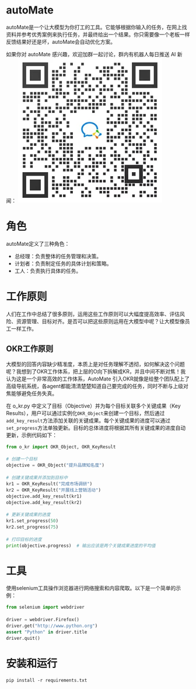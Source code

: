 # autoMate

autoMate是一个让大模型为你打工的工具。它能够根据你输入的任务，在网上找资料并参考优秀案例来执行任务，并最终给出一个结果。你只需要像一个老板一样反馈结果好还是坏，autoMate会自动优化方案。

如果你对 autoMate 感兴趣，欢迎加群一起讨论，群内有机器人每日推送 AI 新闻：
![](./source/group_code.jpg)

# 角色

autoMate定义了三种角色：

- 总经理：负责整体的任务管理和决策。
- 计划者：负责制定任务的具体计划和策略。
- 工人：负责执行具体的任务。

# 工作原则
人们在工作中总结了很多原则，运用这些工作原则可以大幅度提高效率、评估风险、资源管理、目标对齐。是否可以把这些原则运用在大模型中呢？让大模型像员工一样工作。

## OKR工作原则

大模型的回答内容缺少精准度，本质上是对任务理解不透彻，如何解决这个问题呢？我想到了OKR工作体系，把上层的O向下拆解成KR，并且中间不断对焦！我认为这是一个非常高效的工作体系，AutoMate 引入OKR就像是给整个团队配上了高级导航系统，各agent都能清清楚楚知道自己要完成的任务，同时不断与上级对焦能够避免任务失真。

在 o_kr.py 中定义了目标（Objective）并为每个目标关联多个关键成果（Key Results），用户可以通过实例化`OKR_Object`来创建一个目标，然后通过`add_key_result`方法添加关联的关键成果。每个关键成果的进度可以通过`set_progress`方法单独更新。目标的总体进度将根据其所有关键成果的进度自动更新，示例代码如下：

```python
from o_kr import OKR_Object, OKR_KeyResult

# 创建一个目标
objective = OKR_Object("提升品牌知名度")

# 创建关键成果并添加到目标中
kr1 = OKR_KeyResult("完成市场调研")
kr2 = OKR_KeyResult("开展线上营销活动")
objective.add_key_result(kr1)
objective.add_key_result(kr2)

# 更新关键成果的进度
kr1.set_progress(50)
kr2.set_progress(75)

# 打印目标的进度
print(objective.progress)  # 输出应该是两个关键成果进度的平均值
```

# 工具
使用selenium工具操作浏览器进行网络搜索和内容爬取。以下是一个简单的示例：

```python
from selenium import webdriver

driver = webdriver.Firefox()
driver.get("http://www.python.org")
assert "Python" in driver.title
driver.quit()
```
# 安装和运行
```commandline
pip install -r requirements.txt
```